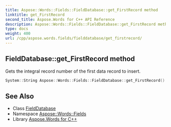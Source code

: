 ```yaml
---
title: Aspose::Words::Fields::FieldDatabase::get_FirstRecord method
linktitle: get_FirstRecord
second_title: Aspose.Words for C++ API Reference
description: Aspose::Words::Fields::FieldDatabase::get_FirstRecord method. Gets the integral record number of the first data record to insert in C++.
type: docs
weight: 400
url: /cpp/aspose.words.fields/fielddatabase/get_firstrecord/
---
```

## FieldDatabase::get_FirstRecord method


Gets the integral record number of the first data record to insert.

```cpp
System::String Aspose::Words::Fields::FieldDatabase::get_FirstRecord()
```

## See Also

* Class [FieldDatabase](../)
* Namespace [Aspose::Words::Fields](../../)
* Library [Aspose.Words for C++](../../../)
